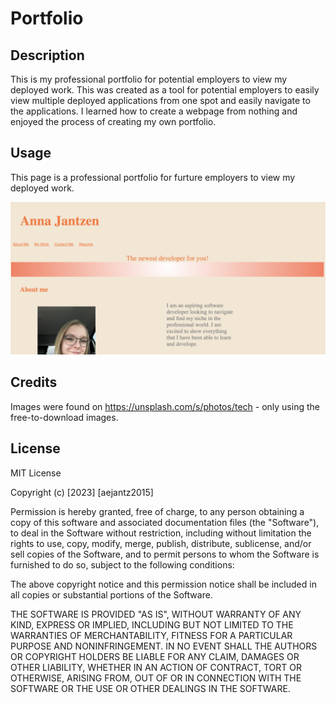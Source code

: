 # Portfolio

## Description

 This is my professional portfolio for potential employers to view my deployed work. This was created as a tool for potential employers to easily view multiple deployed applications from one spot and easily navigate to the applications. I learned how to create a webpage from nothing and enjoyed the process of creating my own portfolio.

## Usage

This page is a professional portfolio for furture employers to view my deployed work.



![screenshot](Assets/images/screenshot.png)

## Credits

Images were found on https://unsplash.com/s/photos/tech - only using the free-to-download images.

## License
MIT License

Copyright (c) [2023] [aejantz2015]

Permission is hereby granted, free of charge, to any person obtaining a copy
of this software and associated documentation files (the "Software"), to deal
in the Software without restriction, including without limitation the rights
to use, copy, modify, merge, publish, distribute, sublicense, and/or sell
copies of the Software, and to permit persons to whom the Software is
furnished to do so, subject to the following conditions:

The above copyright notice and this permission notice shall be included in all
copies or substantial portions of the Software.

THE SOFTWARE IS PROVIDED "AS IS", WITHOUT WARRANTY OF ANY KIND, EXPRESS OR
IMPLIED, INCLUDING BUT NOT LIMITED TO THE WARRANTIES OF MERCHANTABILITY,
FITNESS FOR A PARTICULAR PURPOSE AND NONINFRINGEMENT. IN NO EVENT SHALL THE
AUTHORS OR COPYRIGHT HOLDERS BE LIABLE FOR ANY CLAIM, DAMAGES OR OTHER
LIABILITY, WHETHER IN AN ACTION OF CONTRACT, TORT OR OTHERWISE, ARISING FROM,
OUT OF OR IN CONNECTION WITH THE SOFTWARE OR THE USE OR OTHER DEALINGS IN THE
SOFTWARE.
